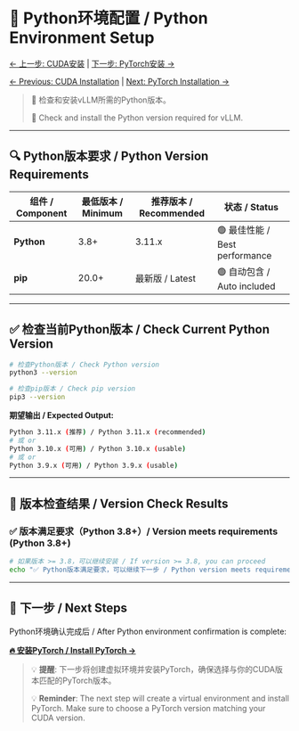 # 🐍 Python环境配置 / Python Environment Setup

[← 上一步: CUDA安装](03-cuda-installation.md) | [下一步: PyTorch安装 →](05-pytorch-installation.md)

[← Previous: CUDA Installation](03-cuda-installation.md) | [Next: PyTorch Installation →](05-pytorch-installation.md)

> 🎯 检查和安装vLLM所需的Python版本。
> 
> 🎯 Check and install the Python version required for vLLM.

---

## 🔍 Python版本要求 / Python Version Requirements

| 组件 / Component | 最低版本 / Minimum | 推荐版本 / Recommended | 状态 / Status |
|------------------|-------------------|----------------------|---------------|
| **Python** | 3.8+ | 3.11.x | 🟢 最佳性能 / Best performance |
| **pip** | 20.0+ | 最新版 / Latest | 🟢 自动包含 / Auto included |

---

## ✅ 检查当前Python版本 / Check Current Python Version

```bash
# 检查Python版本 / Check Python version
python3 --version

# 检查pip版本 / Check pip version  
pip3 --version
```

**期望输出 / Expected Output:**
```bash
Python 3.11.x (推荐) / Python 3.11.x (recommended)
# 或 or
Python 3.10.x (可用) / Python 3.10.x (usable)
# 或 or  
Python 3.9.x (可用) / Python 3.9.x (usable)
```

---

## 🔧 版本检查结果 / Version Check Results

### ✅ 版本满足要求（Python 3.8+）/ Version meets requirements (Python 3.8+)
```bash
# 如果版本 >= 3.8，可以继续安装 / If version >= 3.8, you can proceed
echo "✅ Python版本满足要求，可以继续下一步 / Python version meets requirements, proceed to next step"
```

---

## 🚀 下一步 / Next Steps

Python环境确认完成后 / After Python environment confirmation is complete:

**[🔥 安装PyTorch / Install PyTorch →](05-pytorch-installation.md)**

> 💡 **提醒**: 下一步将创建虚拟环境并安装PyTorch，确保选择与你的CUDA版本匹配的PyTorch版本。
> 
> 💡 **Reminder**: The next step will create a virtual environment and install PyTorch. Make sure to choose a PyTorch version matching your CUDA version.
